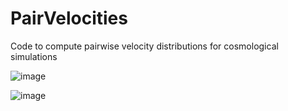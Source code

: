 # PairVelocities

Code to compute pairwise velocity distributions for cosmological simulations

![image](https://user-images.githubusercontent.com/31046348/122285973-be35ad00-cec5-11eb-9543-1b9c5047612b.png)


![image](https://user-images.githubusercontent.com/31046348/122285818-8af31e00-cec5-11eb-90fd-70ccb9b7d839.png)



